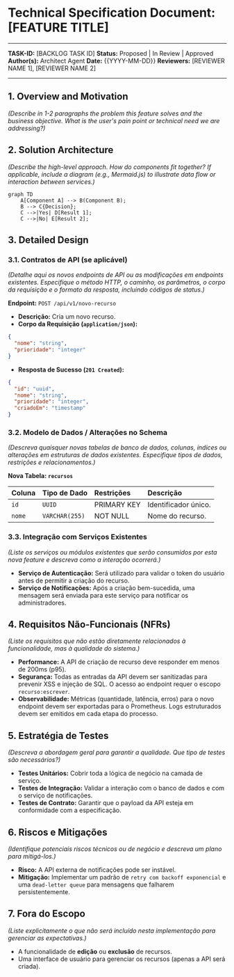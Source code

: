 # Technical Specification Document: [FEATURE TITLE]

---

**TASK-ID:** [BACKLOG TASK ID]
**Status:** Proposed | In Review | Approved
**Author(s):** Architect Agent
**Date:** {{YYYY-MM-DD}}
**Reviewers:** [REVIEWER NAME 1], [REVIEWER NAME 2]

---

## 1. Overview and Motivation

*(Describe in 1-2 paragraphs the problem this feature solves and the business objective. What is the user's pain point or technical need we are addressing?)*

## 2. Solution Architecture

*(Describe the high-level approach. How do components fit together? If applicable, include a diagram (e.g., Mermaid.js) to illustrate data flow or interaction between services.)*

```mermaid
graph TD
    A[Component A] --> B(Component B);
    B --> C{Decision};
    C -->|Yes| D[Result 1];
    C -->|No| E[Result 2];
```

## 3. Detailed Design

### 3.1. Contratos de API (se aplicável)

*(Detalhe aqui os novos endpoints de API ou as modificações em endpoints existentes. Especifique o método HTTP, o caminho, os parâmetros, o corpo da requisição e o formato da resposta, incluindo códigos de status.)*

**Endpoint:** `POST /api/v1/novo-recurso`

* **Descrição:** Cria um novo recurso.
* **Corpo da Requisição (`application/json`):**

```json
{
  "nome": "string",
  "prioridade": "integer"
}
```

* **Resposta de Sucesso (`201 Created`):**

```json
{
  "id": "uuid",
  "nome": "string",
  "prioridade": "integer",
  "criadoEm": "timestamp"
}
```

### 3.2. Modelo de Dados / Alterações no Schema

*(Descreva quaisquer novas tabelas de banco de dados, colunas, índices ou alterações em estruturas de dados existentes. Especifique tipos de dados, restrições e relacionamentos.)*

**Nova Tabela: `recursos`**

| Coluna | Tipo de Dado | Restrições | Descrição |
| :--- | :--- | :--- | :--- |
| `id` | `UUID` | PRIMARY KEY | Identificador único. |
| `nome` | `VARCHAR(255)`| NOT NULL | Nome do recurso. |

### 3.3. Integração com Serviços Existentes

*(Liste os serviços ou módulos existentes que serão consumidos por esta nova feature e descreva como a interação ocorrerá.)*

* **Serviço de Autenticação:** Será utilizado para validar o token do usuário antes de permitir a criação do recurso.
* **Serviço de Notificações:** Após a criação bem-sucedida, uma mensagem será enviada para este serviço para notificar os administradores.

## 4. Requisitos Não-Funcionais (NFRs)

*(Liste os requisitos que não estão diretamente relacionados à funcionalidade, mas à qualidade do sistema.)*

* **Performance:** A API de criação de recurso deve responder em menos de 200ms (p95).
* **Segurança:** Todas as entradas da API devem ser sanitizadas para prevenir XSS e injeção de SQL. O acesso ao endpoint requer o escopo `recurso:escrever`.
* **Observabilidade:** Métricas (quantidade, latência, erros) para o novo endpoint devem ser exportadas para o Prometheus. Logs estruturados devem ser emitidos em cada etapa do processo.

## 5. Estratégia de Testes

*(Descreva a abordagem geral para garantir a qualidade. Que tipo de testes são necessários?)*

* **Testes Unitários:** Cobrir toda a lógica de negócio na camada de serviço.
* **Testes de Integração:** Validar a interação com o banco de dados e com o serviço de notificações.
* **Testes de Contrato:** Garantir que o payload da API esteja em conformidade com a especificação.

## 6. Riscos e Mitigações

*(Identifique potenciais riscos técnicos ou de negócio e descreva um plano para mitigá-los.)*

* **Risco:** A API externa de notificações pode ser instável.
* **Mitigação:** Implementar um padrão de `retry com backoff exponencial` e uma `dead-letter queue` para mensagens que falharem persistentemente.

## 7. Fora do Escopo

*(Liste explicitamente o que não será incluído nesta implementação para gerenciar as expectativas.)*

* A funcionalidade de **edição** ou **exclusão** de recursos.
* Uma interface de usuário para gerenciar os recursos (apenas a API será criada).
